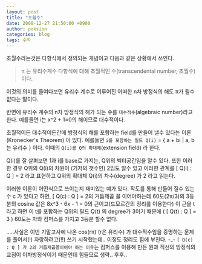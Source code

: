 ```yaml
---
layout: post
title: "초월수"
date: 2008-12-27 21:50:00 +0900
author: poksion
categories: blog
tags: 수학
---
```


초월수라는것은 다항식에서 정의되는 개념이고 다음과 같은 상황에서 쓰인다.

<blockquote>
π 는 유리수계수 다항식에 대해 초월적인 수(transcendental number, 초월수) 이다.
</blockquote>

이것의 의미를 들여다보면 유리수 계수로 이루어진 어떠한 n차 방정식의 해도 π가 될수 없다는 말이다.

반면에 유리수 계수의 n차 방정식의 해가 되는 수를 ```대수적수```(algebraic number)라고 한다. 예를들면 i는 x^2 + 1=0의 해이므로 대수적이다.

초월적이든 대수적이든간에 방정식의 해를 포함하는 field를 만들어 낼수 있다는 이론(Kronecker's Theorem) 이 있다. 예를들면 ```i를 포함하는 필드 Q(i)``` = { a + bi | a, b는 유리수 } 이다. 이때의 ```Q(i)를 Q의 확대체```(extension field) 라 한다.

Q(i)를 잘 살펴보면 1과 i를 base로 가지는, Q위의 벡터공간임을 알수 있다. 또한 이러한 경우 Q위의 Q(i)의 차원이 (기저의 갯수인) 2임도 알수 있고 이러한 관계를 [ Q(i) : Q ] = 2 라고 표현하고 Q위의 확대체 Q(i)의 차수(degree) 가 2 라고 읽는다.

이러한 이론이 어떤식으로 쓰이는지 재미있는 예가 있다.
작도를 통해 만들어 질수 있는 수 c 가 있다고 하면, [ Q(c) : Q ] = 2의 거듭제곱 꼴 이어야하는데 60도(2π/3)의 3등분의 cosine 값은 8x^3 - 6x - 1 = 0의 근이고(드모르간의 정리를 이용한다) 이 근을 t라고 하면 이 t를 포함하는 Q위의 필드 Q(t) 의 degree가 3이기 때문에 ( [ Q(t) : Q ] = 3 ) 60도는 자와 컴퍼스를 가지고 3등분 할수 없다.

.....사실은 이번 기말고사에 나온 cos(rπ) (r은 유리수) 가 대수적수임을 증명하는 문제를 풀어서(!) 자랑하려고(!!) 쓰기 시작했는데.. 이정도 정리도 힘에 부친다. -_- ```[ Q(c) : Q ] 가 2의 거듭제곱꼴이어야 하는 이유```는 컴퍼스를 이용해 만든 원과 직선의 방정식의 교점이 이차방정식이기 때문인데 힘들므로 생략.. 후후..

